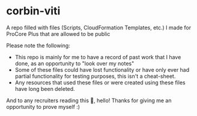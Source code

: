 # corbin-viti
A repo filled with files (Scripts, CloudFormation Templates, etc.) I made for ProCore Plus that are allowed to be public

Please note the following:
- This repo is mainly for me to have a record of past work that I have done, as an opportunity to "look over my notes"
- Some of these files could have lost functionality or have only ever had partial functionality for testing purposes, this isn't a cheat-sheet.
- Any resources that used these files or were created using these files have long been deleted.

And to any recruiters reading this 👀, hello! Thanks for giving me an opportunity to prove myself :)
